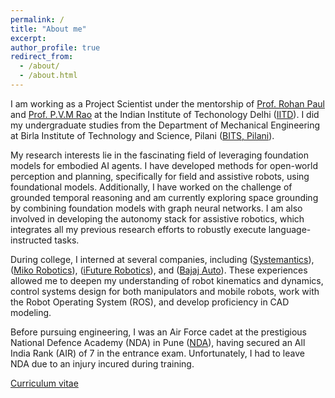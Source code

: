 ```yaml
---
permalink: /
title: "About me"
excerpt: 
author_profile: true
redirect_from: 
  - /about/
  - /about.html
---
```

I am working as a Project Scientist under the mentorship of 
[Prof. Rohan Paul](https://www.cse.iitd.ac.in/~rohanpaul/) and 
[Prof. P.V.M Rao](https://web.iitd.ac.in/~pvmrao/) at the Indian Institute of 
Techonology Delhi ([IITD](https://home.iitd.ac.in/)). I did my undergraduate studies 
from the Department of Mechanical Engineering at Birla Institute of Technology and Science, Pilani ([BITS, Pilani](https://www.bits-pilani.ac.in/pilani/)). 

My research interests lie in the fascinating field of leveraging foundation models for embodied AI agents. I have developed methods for open-world perception and planning, specifically for field and assistive robots, using foundational models. Additionally, I have worked on the challenge of grounded temporal reasoning and am currently exploring space grounding by combining foundation models with graph neural networks. I am also involved in developing the autonomy stack for assistive robotics, which integrates all my previous research efforts to robustly execute language-instructed tasks. 

During college, I interned at several companies, including ([Systemantics](https://www.systemantics.com/)), ([Miko Robotics](https://miko.ai/)), ([iFuture Robotics](http://www.ifuturerobotics.com)), and ([Bajaj Auto](https://www.bajajauto.com/)). These experiences allowed me to deepen my understanding of robot kinematics and dynamics, control systems design for both manipulators and mobile robots, work with the Robot Operating System (ROS), and develop proficiency in CAD modeling.

Before pursuing engineering, I was an Air Force cadet at the prestigious National Defence Academy (NDA) in Pune ([NDA](https://nda.nic.in/)), having secured an All India Rank (AIR) of 7 in the entrance exam. Unfortunately, I had to leave NDA due to an injury incured during training.

[Curriculum vitae](https://drive.google.com/file/d/1VqNzgFpE4Si0Mx2CE1U6jWv8E8UCciG5/view?usp=sharing)